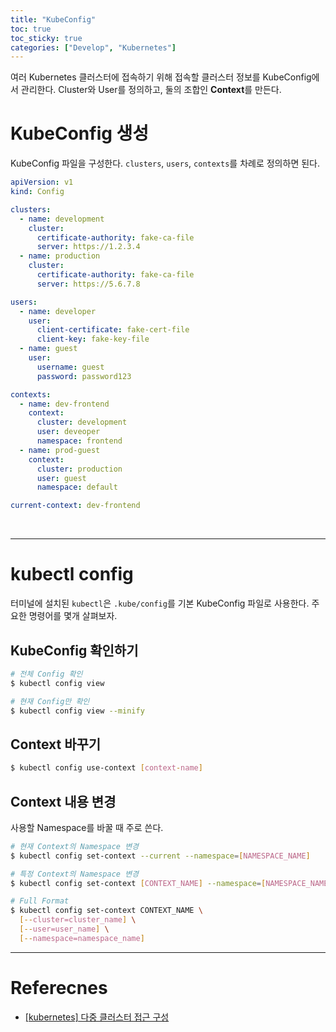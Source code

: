 ```yaml
---
title: "KubeConfig"
toc: true
toc_sticky: true
categories: ["Develop", "Kubernetes"]
---
```


여러 Kubernetes 클러스터에 접속하기 위해 접속할 클러스터 정보를 KubeConfig에서 관리한다. Cluster와 User를 정의하고, 둘의 조합인 **Context**를 만든다.

# KubeConfig 생성

KubeConfig 파일을 구성한다. `clusters`, `users`, `contexts`를 차례로 정의하면 된다.

```yaml
apiVersion: v1
kind: Config

clusters:
  - name: development
    cluster:
      certificate-authority: fake-ca-file
      server: https://1.2.3.4
  - name: production
    cluster:
      certificate-authority: fake-ca-file
      server: https://5.6.7.8

users:
  - name: developer
    user:
      client-certificate: fake-cert-file
      client-key: fake-key-file
  - name: guest
    user:
      username: guest
      password: password123

contexts:
  - name: dev-frontend
    context:
      cluster: development
      user: deveoper
      namespace: frontend
  - name: prod-guest
    context:
      cluster: production
      user: guest
      namespace: default

current-context: dev-frontend
```

<br/>

<hr/>

# kubectl config

터미널에 설치된 `kubectl`은 `.kube/config`를 기본 KubeConfig 파일로 사용한다. 주요한 명령어를 몇개 살펴보자.

## KubeConfig 확인하기

```bash
# 전체 Config 확인
$ kubectl config view

# 현재 Config만 확인
$ kubectl config view --minify
```

## Context 바꾸기

```bash
$ kubectl config use-context [context-name]
```

## Context 내용 변경

사용할 Namespace를 바꿀 때 주로 쓴다.

```bash
# 현재 Context의 Namespace 변경
$ kubectl config set-context --current --namespace=[NAMESPACE_NAME]

# 특정 Context의 Namespace 변경
$ kubectl config set-context [CONTEXT_NAME] --namespace=[NAMESPACE_NAME]

# Full Format
$ kubectl config set-context CONTEXT_NAME \
  [--cluster=cluster_name] \
  [--user=user_name] \
  [--namespace=namespace_name]
```



<hr/>

# Referecnes

- [[kubernetes] 다중 클러스터 접근 구성](https://kubernetes.io/ko/docs/tasks/access-application-cluster/configure-access-multiple-clusters/)